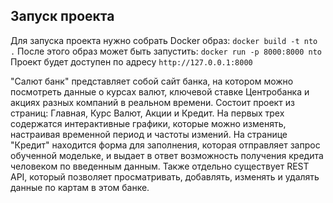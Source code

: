 ## Запуск проекта
Для запуска проекта нужно собрать Docker образ:
```docker build -t nto .```
После этого образ может быть запустить:
```docker run -p 8000:8000 nto```
Проект будет доступен по адресу  `http://127.0.0.1:8000`

"Салют банк" представляет собой сайт банка, на котором можно посмотреть данные о курсах валют, ключевой ставке Центробанка и акциях разных компаний в реальном времени.
Состоит проект из страниц: Главная, Курс Валют, Акции и Кредит. На первых трех содержатся интерактивные графики, которые можно изменять, настраивая временной период и частоты измений.
На странице "Кредит" находится форма для заполнения, которая отправляет запрос обученной модельке, и выдает в ответ возможность получения кредита человеком по введенным данным.
Также отдельно существует REST API, который позволяет просматривать, добавлять, изменять и удалять данные по картам в этом банке.
